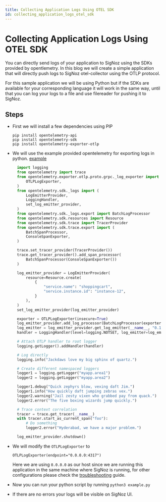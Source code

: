 ```yaml
---
title: Collecting Application Logs Using OTEL SDK
id: collecting_application_logs_otel_sdk
---
```


# Collecting Application Logs Using OTEL SDK

You can directly send logs of your application to SigNoz using the SDKs provided by opentlemetry.
In this blog we will create a simple application that will directly push logs to SigNoz otel-collector using the OTLP protocol. 

For this sample application we will be using Python but if the SDKs are available for your corresponding language it will work in the same way, until that you can log your logs to a file and use filereader for pushing it to SigNoz.


## Steps

* First we will install a few dependencies using PIP
  ```
  pip install opentelemetry-api
  pip install opentelemetry-sdk
  pip install opentelemetry-exporter-otlp
  ```

* We will use the example provided opentelemetry for exporting logs in python. [example](https://github.com/open-telemetry/opentelemetry-python/tree/main/docs/examples/logs)
  ```python
    import logging
    from opentelemetry import trace
    from opentelemetry.exporter.otlp.proto.grpc._log_exporter import (
        OTLPLogExporter,
    )
    from opentelemetry.sdk._logs import (
        LogEmitterProvider,
        LoggingHandler,
        set_log_emitter_provider,
    )
    from opentelemetry.sdk._logs.export import BatchLogProcessor
    from opentelemetry.sdk.resources import Resource
    from opentelemetry.sdk.trace import TracerProvider
    from opentelemetry.sdk.trace.export import (
        BatchSpanProcessor,
        ConsoleSpanExporter,
    )

    trace.set_tracer_provider(TracerProvider())
    trace.get_tracer_provider().add_span_processor(
        BatchSpanProcessor(ConsoleSpanExporter())
    )

    log_emitter_provider = LogEmitterProvider(
        resource=Resource.create(
            {
                "service.name": "shoppingcart",
                "service.instance.id": "instance-12",
            }
        ),
    )
    set_log_emitter_provider(log_emitter_provider)

    exporter = OTLPLogExporter(insecure=True)
    log_emitter_provider.add_log_processor(BatchLogProcessor(exporter))
    log_emitter = log_emitter_provider.get_log_emitter(__name__, "0.1")
    handler = LoggingHandler(level=logging.NOTSET, log_emitter=log_emitter)

    # Attach OTLP handler to root logger
    logging.getLogger().addHandler(handler)

    # Log directly
    logging.info("Jackdaws love my big sphinx of quartz.")

    # Create different namespaced loggers
    logger1 = logging.getLogger("myapp.area1")
    logger2 = logging.getLogger("myapp.area2")

    logger1.debug("Quick zephyrs blow, vexing daft Jim.")
    logger1.info("How quickly daft jumping zebras vex.")
    logger2.warning("Jail zesty vixen who grabbed pay from quack.")
    logger2.error("The five boxing wizards jump quickly.")

    # Trace context correlation
    tracer = trace.get_tracer(__name__)
    with tracer.start_as_current_span("foo"):
        # Do something
        logger2.error("Hyderabad, we have a major problem.")

    log_emitter_provider.shutdown()
  ```

* We will modify the `OTLPLogExporter` to 
  ```
  OTLPLogExporter(endpoint="0.0.0.0:4317")
  ```
  Here we are using `0.0.0.0` as our host since we are running this application in the same machine where SigNoz is running, for other configurations please check the 
 [troubleshooting](../install/troubleshooting.md#signoz-otel-collector-address-grid) guide.

* Now you can run your python script by running `python3 example.py`
* If there are no errors your logs will be visible on SigNoz UI.
  

